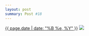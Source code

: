 ```yaml
---
layout: post
summary: Post #18
---
```


<p>
  <time><a href="/18">{{ page.date | date: "%B %e, %Y" }}</a></time>
  <a href="/18"><img src="{{ site.assets_url }}/18-640.jpg" srcset="{{ site.assets_url }}/18-1280.jpg 1280w, {{ site.assets_url }}/18-960.jpg 960w, {{ site.assets_url }}/18-640.jpg 640w, {{ site.assets_url }}/18-320.jpg 320w" sizes="(min-width: 700px) 50vw, calc(100vw - 2rem)" /></a>
</p>
